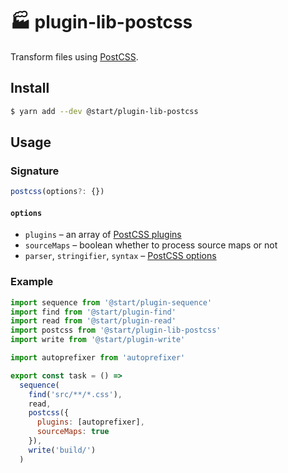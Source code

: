 # 🏭 plugin-lib-postcss

Transform files using [PostCSS](https://postcss.org/).

## Install

```sh
$ yarn add --dev @start/plugin-lib-postcss
```

## Usage

### Signature

```ts
postcss(options?: {})
```

#### `options`

* `plugins` – an array of [PostCSS plugins](https://github.com/postcss/postcss#plugins)
* `sourceMaps` – boolean whether to process source maps or not
* `parser`, `stringifier`, `syntax` – [PostCSS options](https://github.com/postcss/postcss#options)

### Example

```js
import sequence from '@start/plugin-sequence'
import find from '@start/plugin-find'
import read from '@start/plugin-read'
import postcss from '@start/plugin-lib-postcss'
import write from '@start/plugin-write'

import autoprefixer from 'autoprefixer'

export const task = () =>
  sequence(
    find('src/**/*.css'),
    read,
    postcss({
      plugins: [autoprefixer],
      sourceMaps: true
    }),
    write('build/')
  )
```
